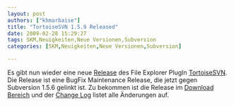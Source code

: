 ```yaml
---
layout: post
authors: ["khmarbaise"]
title: "TortoiseSVN 1.5.9 Released"
date: 2009-02-28 15:29:27
tags: SKM,Neuigkeiten,Neue Versionen,Subversion
categories: [SKM,Neuigkeiten,Neue Versionen,Subversion]

---
```

Es gibt nun wieder eine neue <a href="http://tortoisesvn.net/node/362">Release</a> des File Explorer PlugIn <a href="http://tortoisesvn.net">TortoiseSVN</a>. Die Release ist eine BugFix Maintenance Release, die jetzt gegen Subversion 1.5.6 gelinkt ist. Zu bekommen ist die Release im <a href="http://tortoisesvn.net/downloads">Download Bereich</a> und der <a href="http://sourceforge.net/project/shownotes.php?release_id=664557">Change Log</a> listet alle Änderungen auf.
